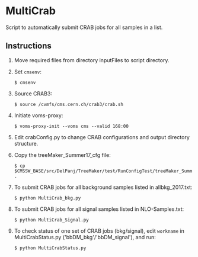 # MultiCrab
Script to automatically submit CRAB jobs for all samples in a list.

## Instructions
1. Move required files from directory inputFiles to script directory.  

2. Set `cmsenv`:
   ```
   $ cmsenv
   ```  

3. Source CRAB3:
   ```
   $ source /cvmfs/cms.cern.ch/crab3/crab.sh
   ```  

4. Initiate voms-proxy:
   ```
   $ voms-proxy-init --voms cms --valid 168:00
   ```  

5. Edit crabConfig.py to change CRAB configurations and output directory structure.

6. Copy the treeMaker_Summer17_cfg file:
   ```
   $ cp $CMSSW_BASE/src/DelPanj/TreeMaker/test/RunConfigTest/treeMaker_Summer17_cfg.py .

6. To submit CRAB jobs for all background samples listed in allbkg_2017.txt:
   ```
   $ python MultiCrab_bkg.py
   ```  

7. To submit CRAB jobs for all signal samples listed in NLO-Samples.txt:
   ```
   $ python MultiCrab_Signal.py
   ```  

8. To check status of one set of CRAB jobs (bkg/signal), edit `workname` in MultiCrabStatus.py ('bbDM_bkg'/'bbDM_signal'), and run:
   ```
   $ python MultiCrabStatus.py
   ```
